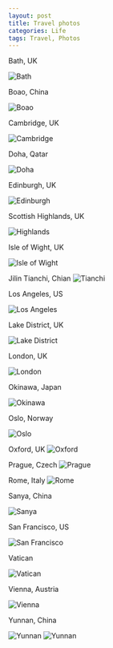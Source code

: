 ```yaml
---
layout: post
title: Travel photos
categories: Life
tags: Travel, Photos
---
```


Bath, UK

![Bath](/photos/bath.JPG)

Boao, China

![Boao](/photos/boao.JPG)

Cambridge, UK

![Cambridge](/photos/cambridge.jpg)

Doha, Qatar

![Doha](/photos/doha.JPG)

Edinburgh, UK

![Edinburgh](/photos/edinburgh.JPG)

Scottish Highlands, UK

![Highlands](/photos/highlands.JPG)

Isle of Wight, UK

![Isle of Wight](/photos/isleofwight.JPG)

Jilin Tianchi, Chian
![Tianchi](/photos/jilin.jpg)

Los Angeles, US

![Los Angeles](/photos/la.jpg)

Lake District, UK

![Lake District](/photos/lakedistrict.jpg)

London, UK

![London](/photos/london.jpg)

Okinawa, Japan

![Okinawa](/photos/okinawa.JPG)

Oslo, Norway

![Oslo](/photos/oslo.jpg)

Oxford, UK
![Oxford](/photos/oxford.jpg)

Prague, Czech
![Prague](/photos/prague.jpg)

Rome, Italy
![Rome](/photos/rome.jpg)

Sanya, China

![Sanya](/photos/sanya.jpg)

San Francisco, US

![San Francisco](/photos/sfo.jpg)

Vatican

![Vatican](/photos/vatican.jpg)

Vienna, Austria

![Vienna](/photos/vienna.jpg)

Yunnan, China

![Yunnan](/photos/yunnan1.jpg)
![Yunnan](/photos/yunnan2.jpg)
